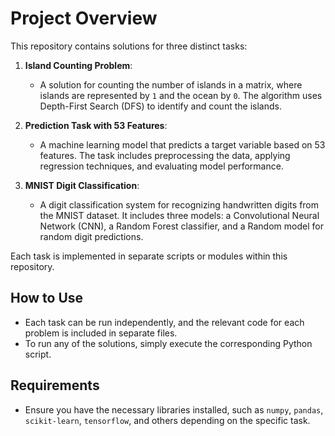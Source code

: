 # Project Overview

This repository contains solutions for three distinct tasks:

1. **Island Counting Problem**: 
   - A solution for counting the number of islands in a matrix, where islands are represented by `1` and the ocean by `0`. The algorithm uses Depth-First Search (DFS) to identify and count the islands.

2. **Prediction Task with 53 Features**: 
   - A machine learning model that predicts a target variable based on 53 features. The task includes preprocessing the data, applying regression techniques, and evaluating model performance.

3. **MNIST Digit Classification**: 
   - A digit classification system for recognizing handwritten digits from the MNIST dataset. It includes three models: a Convolutional Neural Network (CNN), a Random Forest classifier, and a Random model for random digit predictions.

Each task is implemented in separate scripts or modules within this repository.

## How to Use

- Each task can be run independently, and the relevant code for each problem is included in separate files.
- To run any of the solutions, simply execute the corresponding Python script.

## Requirements

- Ensure you have the necessary libraries installed, such as `numpy`, `pandas`, `scikit-learn`, `tensorflow`, and others depending on the specific task.

